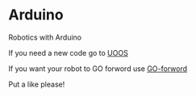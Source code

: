 # Arduino
Robotics with Arduino

If you need a new code go to [UOOS](src/UOOS/UOOS.ino) 

If you want your robot to GO forword use [GO-forword](src/GO-forword/GO-forword.ino)

Put a like please!
